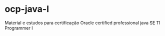 # ocp-java-I
Material e estudos para certificação Oracle certified professional java  SE 11 Programmer I
